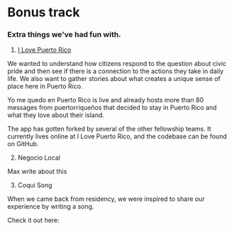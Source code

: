 # Bonus track
### Extra things we've had fun with.


1. [I Love Puerto Rico](http://http://www.ilovepuertorico.org/)

We wanted to understand how citizens respond to the question about civic pride and then see if there is a connection to the actions they take in daily life. We also want to gather stories about what creates a unique sense of place here in Puerto Rico.

Yo me quedo en Puerto Rico is live and already hosts more than 80 messages from puertorriqueños that decided to stay in Puerto Rico and what they love about their island.

The app has gotten forked by several of the other fellowship teams. It currently lives online at I Love Puerto Rico, and the codebase can be found on GitHub.

2. Negocio Local

Max write about this

3. Coqui Song

When we came back from residency, we were inspired to share our experience by writing a song.

Check it out here:


